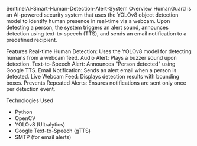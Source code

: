 SentinelAI-Smart-Human-Detection-Alert-System
Overview
HumanGuard is an AI-powered security system that uses the YOLOv8 object detection model to identify human presence in real-time via a webcam. Upon detecting a person, the system triggers an alert sound, announces detection using text-to-speech (TTS), and sends an email notification to a predefined recipient. 

Features
Real-time Human Detection: Uses the YOLOv8 model for detecting humans from a webcam feed.
Audio Alert: Plays a buzzer sound upon detection.
Text-to-Speech Alert: Announces "Person detected" using Google TTS.
Email Notification: Sends an alert email when a person is detected.
Live Webcam Feed: Displays detection results with bounding boxes.
Prevents Repeated Alerts: Ensures notifications are sent only once per detection event.

Technologies Used
- Python
- OpenCV
- YOLOv8 (Ultralytics)
- Google Text-to-Speech (gTTS)
- SMTP (for email alerts)




